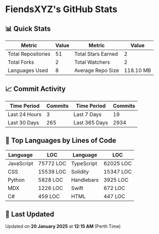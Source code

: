 # FiendsXYZ's GitHub Stats

## 📊 Quick Stats

| Metric               | Value       | Metric               | Value       |
|----------------------|-------------|----------------------|-------------|
| Total Repositories   | 51 | Total Stars Earned   | 2 |
| Total Forks          | 2 | Total Watchers       | 2 |
| Languages Used       | 8 | Average Repo Size    | 118.10 MB |

## 📈 Commit Activity

| Time Period      | Commits      | Time Period      | Commits      |
|------------------|--------------|------------------|--------------|
| Last 24 Hours    | 3 | Last 7 Days      | 19 |
| Last 30 Days     | 265 | Last 365 Days    | 2934 |

## 📝 Top Languages by Lines of Code

| Language       | LOC        | Language       | LOC        |
|----------------|------------|----------------|------------|
| JavaScript       | 75772 LOC  | TypeScript       | 62025 LOC  |
| CSS       | 15539 LOC  | Solidity       | 15347 LOC  |
| Python       | 5828 LOC  | Handlebars       | 3925 LOC  |
| MDX       | 1226 LOC  | Swift       | 672 LOC  |
| C#       | 459 LOC  | HTML       | 447 LOC  |

## 📅 Last Updated

Updated on **20 January 2025** at **12:15 AM** (Perth Time)
